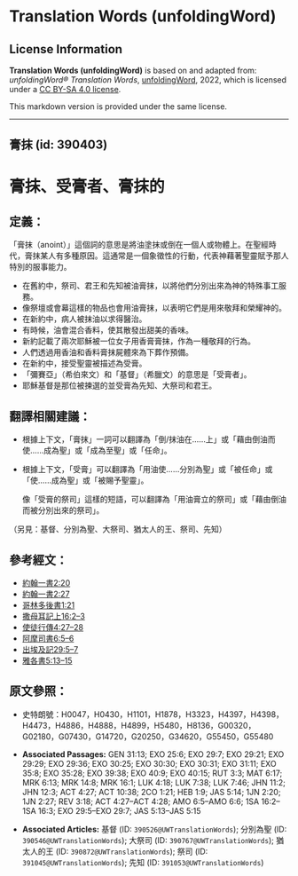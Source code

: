 # Translation Words (unfoldingWord)

## License Information

**Translation Words (unfoldingWord)** is based on and adapted from: _unfoldingWord® Translation Words_, [unfoldingWord](https://unfoldingword.org/utw), 2022, which is licensed under a [CC BY-SA 4.0 license](https://creativecommons.org/licenses/by-sa/4.0/legalcode.en).

This markdown version is provided under the same license.



--------------------------------

## 膏抹 (id: 390403)

膏抹、受膏者、膏抹的
==========

定義：
---

「膏抹（anoint）」這個詞的意思是將油塗抹或倒在一個人或物體上。在聖經時代，膏抹某人有多種原因。這通常是一個象徵性的行動，代表神藉著聖靈賦予那人特別的服事能力。

* 在舊約中，祭司、君王和先知被油膏抹，以將他們分別出來為神的特殊事工服務。
* 像祭壇或會幕這樣的物品也會用油膏抹，以表明它們是用來敬拜和榮耀神的。
* 在新約中，病人被抹油以求得醫治。
* 有時候，油會混合香料，使其散發出甜美的香味。
* 新約記載了兩次耶穌被一位女子用香膏膏抹，作為一種敬拜的行為。
* 人們透過用香油和香料膏抹屍體來為下葬作預備。
* 在新約中，接受聖靈被描述為受膏。
* 「彌賽亞」（希伯來文）和「基督」（希臘文）的意思是「受膏者」。
* 耶穌基督是那位被揀選的並受膏為先知、大祭司和君王。

翻譯相關建議：
-------

* 根據上下文，「膏抹」一詞可以翻譯為「倒/抹油在……上」或「藉由倒油而使……成為聖」或「成為至聖」或「任命」。
* 根據上下文，「受膏」可以翻譯為「用油使……分別為聖」或「被任命」或「使……成為聖」或「被賜予聖靈」。

    像「受膏的祭司」這樣的短語，可以翻譯為「用油膏立的祭司」或「藉由倒油而被分別出來的祭司」。

（另見：基督、分別為聖、大祭司、猶太人的王、祭司、先知）

參考經文：
-----

* [約翰一書2:20](https://ref.ly/1John2:20)
* [約翰一書2:27](https://ref.ly/1John2:27)
* [哥林多後書1:21](https://ref.ly/2Cor1:21)
* [撒母耳記上16:2–3](https://ref.ly/1Sam16:2-1Sam16:3)
* [使徒行傳4:27–28](https://ref.ly/Acts4:27-Acts4:28)
* [阿摩司書6:5–6](https://ref.ly/Amos6:5-Amos6:6)
* [出埃及記29:5–7](https://ref.ly/Exod29:5-Exod29:7)
* [雅各書5:13–15](https://ref.ly/Jas5:13-Jas5:15)

原文參照：
-----

* 史特朗號：H0047，H0430，H1101，H1878，H3323，H4397，H4398，H4473，H4886，H4888，H4899，H5480，H8136，G00320，G02180，G07430，G14720，G20250，G34620，G55450，G55480

* **Associated Passages:** GEN 31:13; EXO 25:6; EXO 29:7; EXO 29:21; EXO 29:29; EXO 29:36; EXO 30:25; EXO 30:30; EXO 30:31; EXO 31:11; EXO 35:8; EXO 35:28; EXO 39:38; EXO 40:9; EXO 40:15; RUT 3:3; MAT 6:17; MRK 6:13; MRK 14:8; MRK 16:1; LUK 4:18; LUK 7:38; LUK 7:46; JHN 11:2; JHN 12:3; ACT 4:27; ACT 10:38; 2CO 1:21; HEB 1:9; JAS 5:14; 1JN 2:20; 1JN 2:27; REV 3:18; ACT 4:27–ACT 4:28; AMO 6:5–AMO 6:6; 1SA 16:2–1SA 16:3; EXO 29:5–EXO 29:7; JAS 5:13–JAS 5:15
* **Associated Articles:** 基督 (ID: `390526@UWTranslationWords`); 分別為聖 (ID: `390546@UWTranslationWords`); 大祭司 (ID: `390767@UWTranslationWords`); 猶太人的王 (ID: `390872@UWTranslationWords`); 祭司 (ID: `391045@UWTranslationWords`); 先知 (ID: `391053@UWTranslationWords`)

